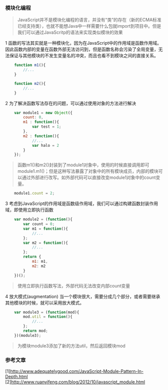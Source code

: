 ### 模块化编程  
> JavaScript并不是模块化编程的语言，并没有“类”的存在（新的ECMA标准已经支持类），也就不能想Java中一样需要什么包就import到项目中。但是我们可以通过JavaScritp的语法来实现类似模块的效果  

1  函数的写法其实就是一种模块化，因为在JavaScript中的作用域是函数作用域。因此函数内部的变量在函数外部无法访问到，但是函数名称会污染了全局变量，无法保证与其他模块的不发生变量名的冲突，而且也看不到模块之间的直接关系。  

```JavaScript
	function m1(){
		//...
	}

	function m2(){
		//...
	}
```

2  为了解决函数写法存在的问题，可以通过使用对象的方法进行解决  

```JavaScript
	var module1 = new Object({
		count: 0,
		m1 : function(){
			var test = 1;
		},
		m2 : function(){
			//...
			var halo = 2
		}
	});
```

> 函数m1()和m2()封装到了module1对象中，使用的时候直接调用即可module1.m1()；但是这种写法暴露了对象中的所有模块成员，内部的模块可以通过外部进行改写。如外部代码可以直接改变module1对象中的count变量。  

```JavaScript
	module1.count = 2;
```

3  考虑到JavaScript的作用域是函数级作用域，我们可以通过构建函数封装作用域，即使用立即执行函数  

```JavaScript
	var module2 = (function(){
		var count = 0;
		var m1 = function(){
			//...
		};
		var m2 = function(){
			//...
		};
		return {
			m1: m1,
			m2: m2
		}
	})();
```

> 使用立即执行函数写法，外部代码无法改变内部count变量

4  放大模式(augmentation)
  当一个模块很大，需要分成几个部分，或者需要继承其他模块的时候，就可以采用放大模式。  

```JavaScript
	var module3 = (function(mod){
		mod.util = function(){
			//...
		};
		return mod;
	})(module3);
```
> 为模块module3添加了新的方法util，然后返回模块mod

### 参考文章
[1]http://www.adequatelygood.com/JavaScript-Module-Pattern-In-Depth.html  
[2]http://www.ruanyifeng.com/blog/2012/10/javascript_module.html
